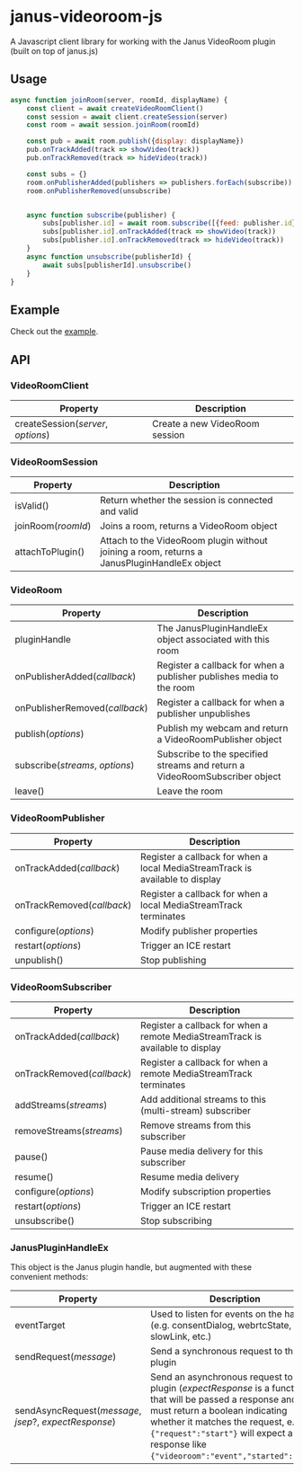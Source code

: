 # janus-videoroom-js
A Javascript client library for working with the Janus VideoRoom plugin (built on top of janus.js)

## Usage
```javascript
async function joinRoom(server, roomId, displayName) {
    const client = await createVideoRoomClient()
    const session = await client.createSession(server)
    const room = await session.joinRoom(roomId)

    const pub = await room.publish({display: displayName})
    pub.onTrackAdded(track => showVideo(track))
    pub.onTrackRemoved(track => hideVideo(track))

    const subs = {}
    room.onPublisherAdded(publishers => publishers.forEach(subscribe))
    room.onPublisherRemoved(unsubscribe)


    async function subscribe(publisher) {
        subs[publisher.id] = await room.subscribe([{feed: publisher.id}])
        subs[publisher.id].onTrackAdded(track => showVideo(track))
        subs[publisher.id].onTrackRemoved(track => hideVideo(track))
    }
    async function unsubscribe(publisherId) {
        await subs[publisherId].unsubscribe()
    }
}
```

## Example
Check out the [example](https://ken107.github.io/janus-videoroom-js/example.html).

## API

### VideoRoomClient
| Property | Description |
| -------- | ----------- |
| createSession(_server_, _options_) | Create a new VideoRoom session |

### VideoRoomSession
| Property | Description |
| -------- | ----------- |
| isValid() | Return whether the session is connected and valid |
| joinRoom(_roomId_) | Joins a room, returns a VideoRoom object |
| attachToPlugin() | Attach to the VideoRoom plugin without joining a room, returns a JanusPluginHandleEx object |

### VideoRoom
| Property | Description |
| -------- | ----------- |
| pluginHandle | The JanusPluginHandleEx object associated with this room |
| onPublisherAdded(_callback_) | Register a callback for when a publisher publishes media to the room |
| onPublisherRemoved(_callback_) | Register a callback for when a publisher unpublishes |
| publish(_options_) | Publish my webcam and return a VideoRoomPublisher object |
| subscribe(_streams_, _options_) | Subscribe to the specified streams and return a VideoRoomSubscriber object |
| leave() | Leave the room |

### VideoRoomPublisher
| Property | Description |
| -------- | ----------- |
| onTrackAdded(_callback_) | Register a callback for when a local MediaStreamTrack is available to display |
| onTrackRemoved(_callback_) | Register a callback for when a local MediaStreamTrack terminates |
| configure(_options_) | Modify publisher properties |
| restart(_options_) | Trigger an ICE restart |
| unpublish() | Stop publishing |

### VideoRoomSubscriber
| Property | Description |
| -------- | ----------- |
| onTrackAdded(_callback_) | Register a callback for when a remote MediaStreamTrack is available to display |
| onTrackRemoved(_callback_) | Register a callback for when a remote MediaStreamTrack terminates |
| addStreams(_streams_) | Add additional streams to this (multi-stream) subscriber |
| removeStreams(_streams_) | Remove streams from this subscriber |
| pause() | Pause media delivery for this subscriber |
| resume() | Resume media delivery |
| configure(_options_) | Modify subscription properties |
| restart(_options_) | Trigger an ICE restart |
| unsubscribe() | Stop subscribing |

### JanusPluginHandleEx
This object is the Janus plugin handle, but augmented with these convenient methods:

| Property | Description |
| -------- | ----------- |
| eventTarget | Used to listen for events on the handle (e.g. consentDialog, webrtcState, slowLink, etc.) |
| sendRequest(_message_) | Send a synchronous request to the plugin |
| sendAsyncRequest(_message_, _jsep_?, _expectResponse_) | Send an asynchronous request to the plugin (_expectResponse_ is a function that will be passed a response and must return a boolean indicating whether it matches the request, e.g. a `{"request":"start"}` will expect a response like `{"videoroom":"event","started":"ok"}`) |
